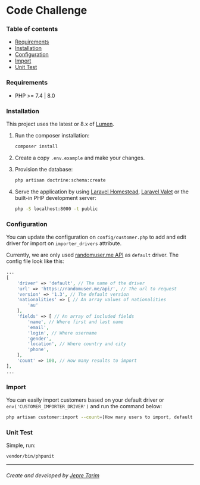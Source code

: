 # Code Challenge

### Table of contents
- [Requirements](#requirements)
- [Installation](#installation)
- [Configuration](#configuration)
- [Import](#import)
- [Unit Test](#unit-test)

### Requirements
- PHP >= 7.4 | 8.0

### Installation
This project uses the latest or 8.x of [Lumen](https://lumen.laravel.com/docs/8.x).

1. Run the composer installation:
    ```sh 
    composer install
   ```

2. Create a copy `.env.example` and make your changes.

3. Provision the database:
    ```sh
    php artisan doctrine:schema:create
   ```

4. Serve the application by using [Laravel Homestead](http://laravel.com/docs/homestead), 
[Laravel Valet](http://laravel.com/docs/valet) or the built-in PHP development server:
    ```sh
    php -S localhost:8000 -t public
   ```

### Configuration
You can update the configuration on `config/customer.php` to add and edit driver for import on `importer_drivers` 
attribute.

Currently, we are only used [randomuser.me API](https://randomuser.me/documentation) as `default` driver. The config
file look like this:

```php
...
[
    'driver' => 'default', // The name of the driver
    'url' => 'https://randomuser.me/api/', // The url to request
    'version' => '1.3', // The default version
    'nationalities' => [ // An array values of nationalities
        'au'
    ],
    'fields' => [ // An array of included fields
        'name', // Where first and last name
        'email',
        'login', // Where username
        'gender',
        'location', // Where country and city
        'phone',
    ],
    'count' => 100, // How many results to import
],
...
```

### Import
You can easily import customers based on your default driver or `env('CUSTOMER_IMPORTER_DRIVER')` and run the command
below:

```sh
php artisan customer:import --count=[How many users to import, default: 100]
```

### Unit Test
Simple, run:

```sh 
vendor/bin/phpunit
```
* * *
###### Create and developed by [Jepre Tarim](https://github.com/jepretarim1814)
